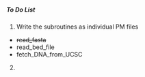 ##### To Do List


1. Write the subroutines as individual PM files 
  * ~~read_fasta~~
  * read_bed_file
  * fetch_DNA_from_UCSC
  
2. 
